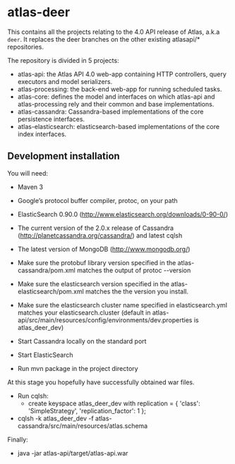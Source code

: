 atlas-deer
==========

This contains all the projects relating to the 4.0 API release of Atlas, a.k.a `deer`. It replaces the deer branches on the other existing atlasapi/* repositories.

The repository is divided in 5 projects:

* atlas-api: the Atlas API 4.0 web-app containing HTTP controllers, query executors and model serializers.
* atlas-processing: the back-end web-app for running scheduled tasks.
* atlas-core: defines the model and interfaces on which atlas-api and atlas-processing rely and their common and base implementations.
* atlas-cassandra: Cassandra-based implementations of the core persistence interfaces.
* atlas-elasticsearch: elasticsearch-based implementations of the core index interfaces.

Development installation
------------------------

You will need:
  * Maven 3
  * Google’s protocol buffer compiler, protoc, on your path
  * ElasticSearch 0.90.0 (http://www.elasticsearch.org/downloads/0-90-0/)
  * The current version of the 2.0.x release of Cassandra (http://planetcassandra.org/cassandra/) and latest cqlsh
  * The latest version of MongoDB (http://www.mongodb.org/)

* Make sure the protobuf library version specified in the atlas-cassandra/pom.xml matches the output of protoc --version
* Make sure the elasticsearch version specified in the atlas-elasticsearch/pom.xml matches the the version you install.
* Make sure the elasticsearch cluster name specified in elasticsearch.yml matches your elasticsearch.cluster (default in atlas-api/src/main/resources/config/environments/dev.properties is atlas_deer_dev)
* Start Cassandra locally on the standard port
* Start ElasticSearch
* Run mvn package in the project directory

At this stage you hopefully have successfully obtained war files.

* Run cqlsh:
  * create keyspace atlas_deer_dev with replication = { 'class': 'SimpleStrategy', 'replication_factor': 1 };
* cqlsh -k atlas_deer_dev -f atlas-cassandra/src/main/resources/atlas.schema

Finally:
* java -jar atlas-api/target/atlas-api.war
